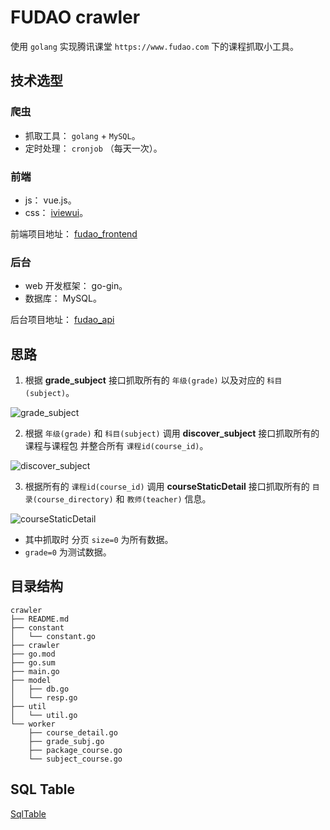 # FUDAO crawler

使用 `golang` 实现腾讯课堂 `https://www.fudao.com` 下的课程抓取小工具。

## 技术选型

### 爬虫

- 抓取工具： `golang` + `MySQL`。
- 定时处理： `cronjob` （每天一次）。

### 前端

- js： vue.js。
- css： [iviewui](https://www.iviewui.com/)。

前端项目地址： [fudao_frontend](#)

### 后台

- web 开发框架： go-gin。 
- 数据库： MySQL。

后台项目地址： [fudao_api](#)


## 思路
1. 根据 **grade_subject** 接口抓取所有的 `年级(grade)` 以及对应的 `科目(subject)`。

![grade_subject](https://imgkr.cn-bj.ufileos.com/edef032b-b172-4182-a7ef-8daca8a5a4f5.png)

2. 根据 `年级(grade)` 和 `科目(subject)` 调用 **discover_subject** 接口抓取所有的课程与课程包 并整合所有 `课程id(course_id)`。

![discover_subject](https://imgkr.cn-bj.ufileos.com/75d7afae-7065-418a-8b0d-3ae29d8fb79d.png)

3. 根据所有的 `课程id(course_id)` 调用 **courseStaticDetail** 接口抓取所有的 `目录(course_directory)` 和 `教师(teacher)` 信息。

![courseStaticDetail](https://imgkr.cn-bj.ufileos.com/c4f1d3c3-4014-47e2-a969-3e795bd0d033.png)

- 其中抓取时 分页 `size=0` 为所有数据。
- `grade=0` 为测试数据。

## 目录结构

```
crawler
├── README.md
├── constant
│   └── constant.go
├── crawler
├── go.mod
├── go.sum
├── main.go
├── model
│   ├── db.go
│   └── resp.go
├── util
│   └── util.go
└── worker
    ├── course_detail.go
    ├── grade_subj.go
    ├── package_course.go
    └── subject_course.go
```

## SQL Table
[SqlTable](https://github.com/lrfdehao/fudao_crawler/tree/master/sql_data) 

